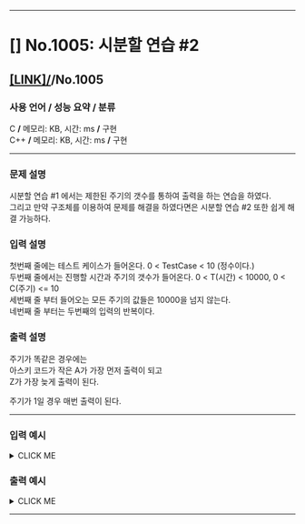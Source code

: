 <hr>

# [] No.1005: 시분할 연습 #2

## [[LINK]/](http://ascode.org/problem.php?id=1005)/No.1005 

### 사용 언어 / 성능 요약 / 분류 

C **/** 메모리:  KB, 시간:  ms **/** 구현 <br>
C++ **/** 메모리:  KB, 시간:  ms **/** 구현 <br>

<hr>

### 문제 설명 

시분할 연습 #1 에서는 제한된 주기의 갯수를 통하여 출력을 하는 연습을 하였다. <br>
그리고 만약 구조체를 이용하여 문제를 해결을 하였다면은 시분할 연습 #2 또한 쉽게 해결 가능하다. <br>

### 입력 설명 

첫번째 줄에는 테스트 케이스가 들어온다. 0 < TestCase < 10 (정수이다.) <br>
두번째 줄에서는 진행할 시간과 주기의 갯수가 들어온다.   0 < T(시간) < 10000, 0 < C(주기) <= 10 <br>
세번째 줄 부터 들어오는 모든 주기의 값들은 10000을 넘지 않는다. <br>
네번째 줄 부터는 두번째의 입력의 반복이다. <br>

### 출력 설명 

주기가 똑같은 경우에는 <br>
아스키 코드가 작은 A가 가장 먼저 출력이 되고 <br>
Z가 가장 늦게 출력이 된다. <br>

주기가 1일 경우 매번 출력이 된다. <br>

<hr>

### 입력 예시

<details><summary>CLICK ME</summary>
<pre>
<strong>2
10 3
1 3 2
15 4
4 1 2 3</strong>
</pre>
</details>

### 출력 예시

<details><summary>CLICK ME</summary>
<pre>
<strong>AACABACAABCAACABAC
BBCBDABCBBCDBABCBDBCBABCDBBCBD</strong>
</pre>
</details>

<hr>
